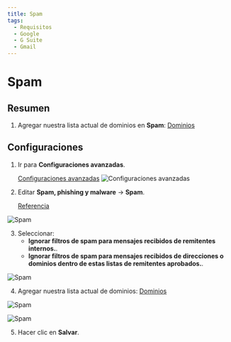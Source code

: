 ```yaml
---
title: Spam
tags:
  - Requisitos
  - Google
  - G Suite
  - Gmail
---
```

# Spam

## Resumen

1. Agregar nuestra lista actual de dominios en **Spam**: [Dominios](../domains.html#separado-por-espacos)

## Configuraciones

1. Ir para **Configuraciones avanzadas**.

   [Configuraciones avanzadas](https://admin.google.com/AdminHome#ServiceSettings/service=email&subtab=filters)
![Configuraciones avanzadas](https://cdn.phishx.io/phishx-docs/images/google_admin_05.webp)

2. Editar **Spam, phishing y malware** -> **Spam**.

   [Referencia](https://support.google.com/a/answer/2368132)

![Spam](https://cdn.phishx.io/phishx-docs/images/google_admin_07.webp)

3. Seleccionar:
   * **Ignorar filtros de spam para mensajes recibidos de remitentes internos.**.
   * **Ignorar filtros de spam para mensajes recibidos de direcciones o dominios dentro de estas listas de remitentes aprobados.**.

![Spam](https://cdn.phishx.io/phishx-docs/images/google_admin_08.webp)

4. Agregar nuestra lista actual de dominios: [Dominios](../domains.html#separado-por-espacos)

![Spam](https://cdn.phishx.io/phishx-docs/images/google_admin_09.webp)

![Spam](https://cdn.phishx.io/phishx-docs/images/google_admin_10.webp)

5. Hacer clic en **Salvar**.
